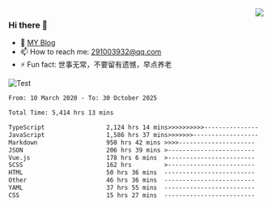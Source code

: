 <img align='right' src='https://github-readme-stats.vercel.app/api?username=niaogege&show_icons=true&theme=radical'/>

### Hi there 👋

- 🌱 [MY Blog](https://bythewayer.com/)
- 📫 How to reach me: 291003932@qq.com
- ⚡ Fun fact:  世事无常，不要留有遗憾，早点养老

![Test](https://github-readme-stats.vercel.app/api/top-langs/?username=niaogege&layout=compact)

<!--START_SECTION:waka-->

```txt
From: 10 March 2020 - To: 30 October 2025

Total Time: 5,414 hrs 13 mins

TypeScript                 2,124 hrs 14 mins>>>>>>>>>>---------------   39.23 %
JavaScript                 1,586 hrs 37 mins>>>>>>>------------------   29.30 %
Markdown                   950 hrs 42 mins >>>>---------------------   17.56 %
JSON                       206 hrs 39 mins >------------------------   03.82 %
Vue.js                     178 hrs 6 mins  >------------------------   03.29 %
SCSS                       162 hrs         >------------------------   02.99 %
HTML                       50 hrs 36 mins  -------------------------   00.93 %
Other                      46 hrs 36 mins  -------------------------   00.86 %
YAML                       37 hrs 55 mins  -------------------------   00.70 %
CSS                        15 hrs 27 mins  -------------------------   00.29 %
```

<!--END_SECTION:waka-->

